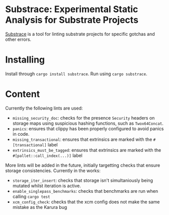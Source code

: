 # Substrace: Experimental Static Analysis for Substrate Projects

[Substrace](https://github.com/kaiserkarel/substrace) is a tool for linting substrate projects for specific gotchas and other errors.

# Installing
Install through `cargo install substrace`. Run using `cargo substrace`.

# Content
Currently the following lints are used:
- `missing_security_doc`: checks for the presence `Security` headers on storage maps using suspicious hashing functions, such as `Twox64Concat`. 
- `panics`: ensures that clippy has been properly configured to avoid panics in code.
- `missing_transactional`: ensures that extrinsics are marked with the `#[transactional]` label
- `extrinsics_must_be_tagged`: ensures that extrinsics are marked with the `#[pallet::call_index(...)]` label

More lints will be added in the future, initially targetting checks that ensure storage consistencies. Currently in the works:
- `storage_iter_insert`: checks that storage isn't simultaniously being mutated whilst iteration is active.
- `enable_singlepass_benchmarks`: checks that benchmarks are run when calling `cargo test`
- `xcm_config_check`: checks that the xcm config does not make the same mistake as the Karura bug
